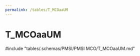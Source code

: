 ```yaml
---
permalink: /tables/T_MCOaaUM
---
```

# T\_MCOaaUM
<!-- SPDX-License-Identifier: MPL-2.0 -->

<!-- ATTENTION : Ne pas supprimer ou modifier la ligne ci-dessous -->
#include "tables/.schemas/PMSI/PMSI MCO/T_MCOaaUM.md"
<!-- ATTENTION : Ne pas supprimer ou modifier la ligne ci-dessus -->
